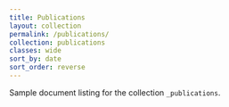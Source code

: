 ```yaml
---
title: Publications
layout: collection
permalink: /publications/
collection: publications
classes: wide
sort_by: date
sort_order: reverse
---
```


Sample document listing for the collection `_publications`.

